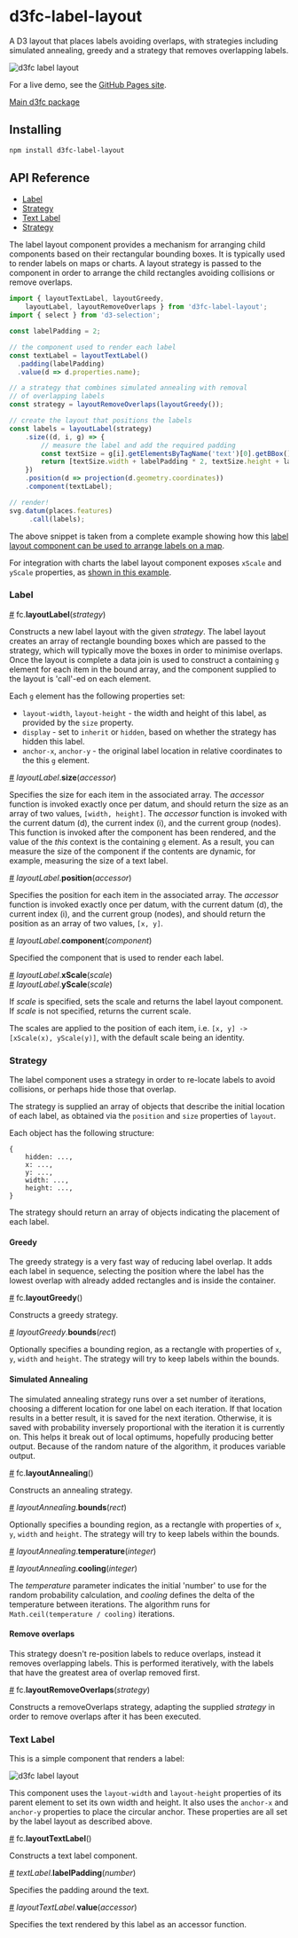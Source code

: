 # d3fc-label-layout

A D3 layout that places labels avoiding overlaps, with strategies including simulated annealing, greedy and a strategy that removes overlapping labels.

![d3fc label layout](d3fc-label-layout.png)

For a live demo, see the [GitHub Pages site](http://d3fc.github.io/d3fc-label-layout/).

[Main d3fc package](https://github.com/ScottLogic/d3fc)

## Installing

```bash
npm install d3fc-label-layout
```

## API Reference

* [Label](#label)
* [Strategy](#strategy)
* [Text Label](#text-label)
* [Strategy](#strategy)

The label layout component provides a mechanism for arranging child components based on their rectangular bounding boxes. It is typically used to render labels on maps or charts. A layout strategy is passed to the component in order to arrange the child rectangles avoiding collisions or remove overlaps.

```javascript
import { layoutTextLabel, layoutGreedy,
    layoutLabel, layoutRemoveOverlaps } from 'd3fc-label-layout';
import { select } from 'd3-selection';

const labelPadding = 2;

// the component used to render each label
const textLabel = layoutTextLabel()
  .padding(labelPadding)
  .value(d => d.properties.name);

// a strategy that combines simulated annealing with removal
// of overlapping labels
const strategy = layoutRemoveOverlaps(layoutGreedy());

// create the layout that positions the labels
const labels = layoutLabel(strategy)
    .size((d, i, g) => {
        // measure the label and add the required padding
        const textSize = g[i].getElementsByTagName('text')[0].getBBox();
        return [textSize.width + labelPadding * 2, textSize.height + labelPadding * 2];
    })
    .position(d => projection(d.geometry.coordinates))
    .component(textLabel);

// render!
svg.datum(places.features)
     .call(labels);
```

The above snippet is taken from a complete example showing how this [label layout component can be used to arrange labels on a map](http://bl.ocks.org/ColinEberhardt/389c76c6a544af9f0cab).

For integration with charts the label layout component exposes `xScale` and `yScale` properties, as [shown in this example](https://bl.ocks.org/ColinEberhardt/27508a7c0832d6e8132a9d1d8aaf231c/a49aac43f1bd770506dc3660aba149193f7def8b).

### Label

<a name="layoutLabel" href="#layoutLabel">#</a> fc.**layoutLabel**(*strategy*)

Constructs a new label layout with the given *strategy*. The label layout creates an array of rectangle bounding boxes which are passed to the strategy, which will typically move the boxes in order to minimise overlaps. Once the layout is complete a data join is used to construct a containing `g` element for each item in the bound array, and the component supplied to the layout is 'call'-ed on each element.

Each `g` element has the following properties set:

 - `layout-width`, `layout-height` - the width and height of this label, as provided by the `size` property.
 - `display` - set to `inherit` or `hidden`, based on whether the strategy has hidden this label.
 - `anchor-x`, `anchor-y` - the original label location in relative coordinates to the this `g` element.


<a name="layoutLabel_size" href="#layoutLabel_size">#</a> *layoutLabel*.**size**(*accessor*)

Specifies the size for each item in the associated array. The *accessor* function is invoked exactly once per datum, and should return the size as an array of two values, `[width, height]`. The *accessor* function is invoked with the current datum (d), the current index (i), and the current group (nodes). This function is invoked after the component has been rendered, and the value of the *this* context is the containing `g` element. As a result, you can measure the size of the component if the contents are dynamic, for example, measuring the size of a text label.

<a name="layoutLabel_position" href="#layoutLabel_position">#</a> *layoutLabel*.**position**(*accessor*)

Specifies the position for each item in the associated array. The *accessor* function is invoked exactly once per datum, with the current datum (d), the current index (i), and the current group (nodes), and should return the position as an array of two values, `[x, y]`.

<a name="layoutLabel_component" href="#layoutLabel_component">#</a> *layoutLabel*.**component**(*component*)

Specified the component that is used to render each label.

<a name="layoutLabel_xScale" href="#layoutLabel_xScale">#</a> *layoutLabel*.**xScale**(*scale*)  
<a name="layoutLabel_yScale" href="#layoutLabel_yScale">#</a> *layoutLabel*.**yScale**(*scale*)

If *scale* is specified, sets the scale and returns the label layout component. If *scale* is not specified, returns the current scale.

The scales are applied to the position of each item, i.e. `[x, y] -> [xScale(x), yScale(y)]`, with the default scale being an identity.

### Strategy

The label component uses a strategy in order to re-locate labels to avoid collisions, or perhaps hide those that overlap.

The strategy is supplied an array of objects that describe the initial location of each label, as obtained via the `position` and `size` properties of `layout`.

Each object has the following structure:

```
{
    hidden: ...,
    x: ...,
    y: ...,
    width: ...,
    height: ...,
}
```

The strategy should return an array of objects indicating the placement of each label.

#### Greedy

The greedy strategy is a very fast way of reducing label overlap. It adds each label in sequence, selecting the position where the label has the lowest overlap with already added rectangles and is inside the container.

<a name="layoutGreedy" href="#layoutGreedy">#</a> fc.**layoutGreedy**()

Constructs a greedy strategy.

<a name="layoutGreedy_bounds" href="#layoutGreedy_bounds">#</a> *layoutGreedy*.**bounds**(*rect*)

Optionally specifies a bounding region, as a rectangle with properties of `x`, `y`, `width` and `height`. The strategy will try to keep labels within the bounds.

#### Simulated Annealing

The simulated annealing strategy runs over a set number of iterations, choosing a different location for one label on each iteration. If that location results in a better result, it is saved for the next iteration. Otherwise, it is saved with probability inversely proportional with the iteration it is currently on. This helps it break out of local optimums, hopefully producing better output. Because of the random nature of the algorithm, it produces variable output.

<a name="layoutAnnealing" href="#layoutAnnealing">#</a> fc.**layoutAnnealing**()

Constructs an annealing strategy.

<a name="layoutAnnealing_bounds" href="#layoutAnnealing_bounds">#</a> *layoutAnnealing*.**bounds**(*rect*)

Optionally specifies a bounding region, as a rectangle with properties of `x`, `y`, `width` and `height`. The strategy will try to keep labels within the bounds.

<a name="layoutAnnealing_temperature" href="#layoutAnnealing_temperature">#</a> *layoutAnnealing*.**temperature**(*integer*)

<a name="layoutAnnealing_cooling" href="#layoutAnnealing_cooling">#</a> *layoutAnnealing*.**cooling**(*integer*)

The *temperature* parameter indicates the initial 'number' to use for the random probability calculation, and *cooling* defines the delta of the temperature between iterations. The algorithm runs for `Math.ceil(temperature / cooling)` iterations.

#### Remove overlaps

This strategy doesn't re-position labels to reduce overlaps, instead it removes overlapping labels. This is performed iteratively, with the labels that have the greatest area of overlap removed first.

<a name="layoutRemoveOverlaps" href="#layoutRemoveOverlaps">#</a> fc.**layoutRemoveOverlaps**(*strategy*)

Constructs a removeOverlaps strategy, adapting the supplied *strategy* in order to remove overlaps after it has been executed.

### Text Label

This is a simple component that renders a label:

![d3fc label layout](textLabel.png)

This component uses the `layout-width` and `layout-height` properties of its parent element to set its own width and height. It also uses the `anchor-x` and `anchor-y` properties to place the circular anchor. These properties are all set by the label layout as described above.

<a name="layoutTextLabel" href="#layoutTextLabel">#</a> fc.**layoutTextLabel**()

Constructs a text label component.

<a name="textLabel_labelPadding" href="#textLabel_labelPadding">#</a> *textLabel*.**labelPadding**(*number*)

Specifies the padding around the text.

<a name="layoutTextLabel_value" href="#layoutTextLabel_value">#</a> *layoutTextLabel*.**value**(*accessor*)

Specifies the text rendered by this label as an accessor function.

